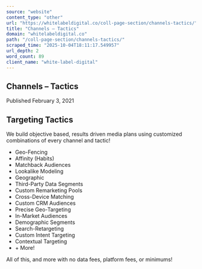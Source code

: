 ```yaml
---
source: "website"
content_type: "other"
url: "https://whitelabeldigital.co/coll-page-section/channels-tactics/"
title: "Channels – Tactics"
domain: "whitelabeldigital.co"
path: "/coll-page-section/channels-tactics/"
scraped_time: "2025-10-04T18:11:17.549957"
url_depth: 2
word_count: 89
client_name: "white-label-digital"
---
```


## Channels – Tactics

Published February 3, 2021

## Targeting Tactics

We build objective based, results driven media plans using customized combinations of every channel and tactic!

*   Geo-Fencing
*   Affinity (Habits)
*   Matchback Audiences
*   Lookalike Modeling
*   Geographic
*   Third-Party Data Segments
*   Custom Remarketing Pools
*   Cross-Device Matching
*   Custom CRM Audiences
*   Precise Geo-Targeting
*   In-Market Audiences
*   Demographic Segments
*   Search-Retargeting
*   Custom Intent Targeting
*   Contextual Targeting
*   \+ More!

All of this, and more with no data fees, platform fees, or minimums!